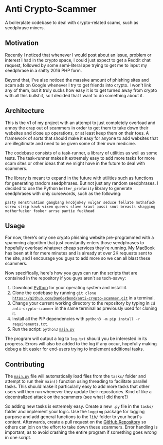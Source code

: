 # Anti Crypto-Scammer

A boilerplate codebase to deal with crypto-related scams, such as seedphrase miners.

## Motivation

Recently I noticed that whenever I would post about an issue, problem or interest I had in the crypto space, I could just expect to get a Reddit chat request, followed by some semi-literal ape trying to get me to input my seedphrase in a shitty 2016 PHP form.

Beyond that, I've also noticed the massive amount of phishing sites and scam ads on Google whenever I try to get friends into crypto. I won't link any of them, but it truly sucks how easy it is to get turned away from crypto with all this bullshit, so I decided that I want to do something about it.

## Architecture

This is the v1 of my project with an attempt to just completely overload and annoy the crap out of scammers in order to get them to take down their websites and close up operations, or at least keep them on their toes. A framework of sorts that should make it easy for anyone to add websites that are illegitimate and need to be given some of their own medicine.

The codebase consists of a task-runner, a library of utilities as well as some tests. The task-runner makes it extremely easy to add more tasks for more scam sites or other ideas that we might have in the future to deal with scammers.

The library is meant to expand in the future with utilities such as functions for generating random seedphrases. But not just any random seedphrases. I decided to use the Python `better_profanity` library to generate seedphrases with only cursewords, such as the following:

```
pasty menstruation gangbang knobjokey vulgar seduce fellate mothafuck screw strip kawk vixen queers slave kraut pussi smut breasts shagging motherfucker fooker arrse pantie fuckhead
```

## Usage

For now, there's only one crypto phishing website pre-programmed with a spamming algorithm that just constantly enters those seedphrases to hopefully overload whatever cheap services they're running. My MacBook has been at it for mere minutes and is already at over 2K requests sent to the site, and I encourage you guys to add more so we can all blast these scammers.

Now specifically, here's how you guys can run the scripts that are contained in the repository if you guys aren't as tech-savvy:

1. Download [Python](https://www.python.org/downloads/) for your operating system and install it.
2. Clone the codebase by running `git clone` [`https://github.com/Dan6erbond/anti-crypto-scammer.git`](https://github.com/Dan6erbond/anti-crypto-scammer.git) in a terminal.
3. Change your current working directory to the repository by typing in `cd anti-crypto-scammer` in the same terminal as previously used for cloning it.
4. Install all the PIP dependencies with `python3 -m pip install -r requirements.txt`.
5. Run the script: `python3` [`main.py`](https://main.py)

The program will output a log to `log.txt` should you be interested in its progress. Errors will also be added to the log if any occur, hopefully making debug a bit easier for end-users trying to implement additional tasks.

## Contributing

The [`main.py`](https://main.py) file will automatically load files from the `tasks/` folder and attempt to run their `main()` function using threading to facilitate parallel tasks. This should make it particularly easy to add more tasks that other users will then run whenever they update their repositories. Kind of like a decentralized attack on the scammers (see what I did there?)

So adding new tasks is extremely easy. Create a new `.py` file in the `tasks/` folder and implement your logic. Use the `logging` package for logging purpose and add general functions to the `lib/` folder to your heart's content. Afterwards, create a pull request on the [GitHub Repository](https://github.com/Dan6erbond/anti-crypto-scammer) so others can join on the effort to take down these scammers.  Error handling is important, as to avoid crashing the entire program if something goes wrong in one script.
